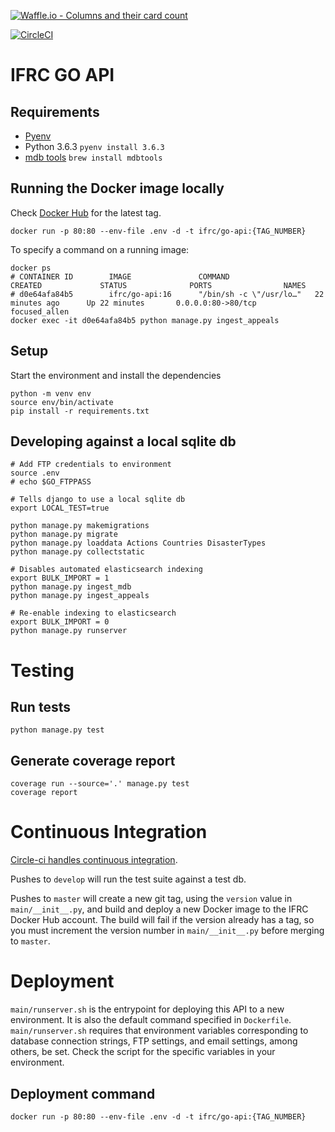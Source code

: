 [![Waffle.io - Columns and their card count](https://badge.waffle.io/IFRCGo/go-infrastructure.svg?columns=all)](https://waffle.io/IFRCGo/go-infrastructure)

[![CircleCI](https://circleci.com/gh/IFRCGo/go-api.svg?style=svg&circle-token=4337c3da24907bbcb5d6aa06f0d60c5f27845435)](https://circleci.com/gh/IFRCGo/go-api)

# IFRC GO API

## Requirements

- [Pyenv](https://github.com/pyenv/pyenv)
- Python 3.6.3 `pyenv install 3.6.3`
- [mdb tools](https://github.com/brianb/mdbtools) `brew install mdbtools`

## Running the Docker image locally

Check [Docker Hub](https://hub.docker.com/r/ifrcgo/go-api/tags/) for the latest tag.

```(bash)
docker run -p 80:80 --env-file .env -d -t ifrc/go-api:{TAG_NUMBER}
```

To specify a command on a running image:

```(bash)
docker ps
# CONTAINER ID        IMAGE               COMMAND                   CREATED             STATUS              PORTS                NAMES
# d0e64afa84b5        ifrc/go-api:16      "/bin/sh -c \"/usr/lo…"   22 minutes ago      Up 22 minutes       0.0.0.0:80->80/tcp   focused_allen
docker exec -it d0e64afa84b5 python manage.py ingest_appeals
```

## Setup

Start the environment and install the dependencies

```(bash)
python -m venv env
source env/bin/activate
pip install -r requirements.txt
```

## Developing against a local sqlite db

```(bash)
# Add FTP credentials to environment
source .env
# echo $GO_FTPPASS

# Tells django to use a local sqlite db
export LOCAL_TEST=true

python manage.py makemigrations
python manage.py migrate
python manage.py loaddata Actions Countries DisasterTypes
python manage.py collectstatic

# Disables automated elasticsearch indexing
export BULK_IMPORT = 1
python manage.py ingest_mdb
python manage.py ingest_appeals

# Re-enable indexing to elasticsearch
export BULK_IMPORT = 0
python manage.py runserver
```

# Testing

## Run tests

```(bash)
python manage.py test
```

## Generate coverage report

```(bash)
coverage run --source='.' manage.py test
coverage report
```

# Continuous Integration

[Circle-ci handles continuous integration](https://circleci.com/gh/IFRCGo/go-api).

Pushes to `develop` will run the test suite against a test db.

Pushes to `master` will create a new git tag, using the `version` value in `main/__init__.py`, and build and deploy a new Docker image to the IFRC Docker Hub account. The build will fail if the version already has a tag, so you must increment the version number in `main/__init__.py` before merging to `master`.

# Deployment

`main/runserver.sh` is the entrypoint for deploying this API to a new environment. It is also the default command specified in `Dockerfile`. `main/runserver.sh` requires that environment variables corresponding to database connection strings, FTP settings, and email settings, among others, be set. Check the script for the specific variables in your environment.

## Deployment command

```(bash)
docker run -p 80:80 --env-file .env -d -t ifrc/go-api:{TAG_NUMBER}
```
